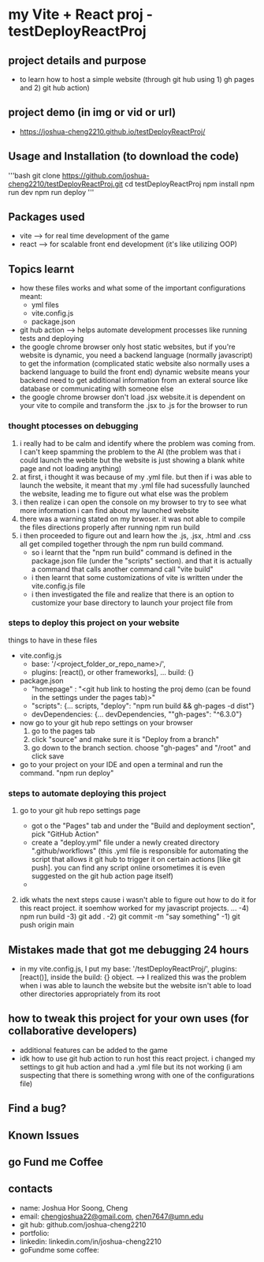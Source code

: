 # my Vite + React proj - testDeployReactProj
## project details and purpose
- to learn how to host a simple website (through git hub using 1) gh pages and 2) git hub action)

## project demo (in img or vid or url)
- https://joshua-cheng2210.github.io/testDeployReactProj/

## Usage and Installation (to download the code)
'''bash
git clone https://github.com/joshua-cheng2210/testDeployReactProj.git
cd testDeployReactProj
npm install
npm run dev
npm run deploy
'''

## Packages used
- vite --> for real time development of the game
- react --> for scalable front end development (it's like utilizing OOP)

## Topics learnt
- how these files works and what some of the important configurations meant:
    - yml files
    - vite.config.js
    - package.json
- git hub action --> helps automate development processes like running tests and deploying
- the google chrome browser only host static websites, but if you're website is dynamic, you need a backend language (normally javascript) to get the information (complicated static website also normally uses a backend language to build the front end) dynamic website means your backend need to get additional information from an exteral source like database or communicating with someone else
- the google chrome browser don't load .jsx website.it is dependent on your vite to compile and transform the .jsx to .js for the browser to run

### thought ptocesses on debugging
1)  i really had to be calm and identify where the problem was coming from. I can't keep spamming the problem to the AI (the problem was that i could launch the webite but the website is just showing a blank white page and not loading anything)
2) at first, i thought it was because of my .yml file. but then if i was able to launch the website, it meant that my .yml file had sucessfully launched the website, leading me to figure out what else was the problem
3) i then realize i can open the console on my browser to try to see what more information i can find about my launched website
4) there was a warning stated on my brwoser. it was not able to compile the files directions properly after running npm run build
5) i then proceeded to figure out and learn how the .js, .jsx, .html and .css all get compiled together through the npm run build command. 
    - so i learnt that the "npm run build" command is defined in the package.json file (under the "scripts" section). and that it is actually a command that calls another command call "vite build"
    - i then learnt that some customizations of vite is written under the vite.config.js file
    - i then investigated the file and realize that there is an option to customize your base directory to launch your project file from

### steps to deploy this project on your website
things to have in these files
- vite.config.js
    - base: '/<project_folder_or_repo_name>/',
    - plugins: [react(), or other frameworks], ... build: {} <!-- remember the put these outside of build: {} -->
- package.json
    - "homepage" : "<git hub link to hosting the proj demo (can be found in the settings under the pages tab)>"
    - "scripts": {... scripts, 
    "deploy": "npm run build && gh-pages -d dist"}
    - devDependencies: {... devDependencies,
    ""gh-pages": "^6.3.0"}
- now go to your git hub repo settings on your browser
    1) go to the pages tab
    2) click "source" and make sure it is "Deploy from a branch" <!-- this settings allows you to automatically deploy from the gh-pges branch -->
    3) go down to the branch section. choose "gh-pages" and "/root" and click save
- go to your project on your IDE and open a terminal and run the command. "npm run deploy"

### steps to automate deploying this project
1) go to your git hub repo settings page
    - got o the "Pages" tab and under the "Build and deployment section", pick "GitHub Action"
    - create a "deploy.yml" file under a newly created directory ".github/workflows" (this .yml file is responsible for automating the script that allows it git hub to trigger it on certain actions [like git push]. you can find any script online orsometimes it is even suggested on the git hub action page itself)
    - 

2) idk whats the next steps cause i wasn't able to figure out how to do it for this react project. it soemhow worked for my javascript projects. 
...
-4) npm run build
-3) git add .
-2) git commit -m "say something"
-1) git push origin main

## Mistakes made that got me debugging 24 hours
- in my vite.config.js, I put my base: '/testDeployReactProj/', plugins: [react()], inside the build: {} object. --> I realized this was the problem when i was able to launch the website but the website isn't able to load other directories appropriately from its root


## how to tweak this project for your own uses (for collaborative developers)
- additional features can be added to the game
- idk how to use git hub action to run host this react project. i changed my settings to git hub action and had a .yml file but its not working (i am suspecting that there is something wrong with one of the configurations file)

## Find a bug?

## Known Issues

## go Fund me Coffee

## contacts
- name: Joshua Hor Soong, Cheng
- email: chengjoshua22@gmail.com, chen7647@umn.edu
- git hub: github.com/joshua-cheng2210
- portfolio: 
- linkedin: linkedin.com/in/joshua-cheng2210
- goFundme some coffee: 
